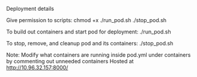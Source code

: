 Deployment details

Give permission to scripts:
chmod +x ./run_pod.sh ./stop_pod.sh

To build out containers and start pod for deployment:
./run_pod.sh

To stop, remove, and cleanup pod and its containers:
./stop_pod.sh

Note:
Modify what containers are running inside pod.yml under containers by commenting out unneeded containers
Hosted at http://10.96.32.157:8000/

